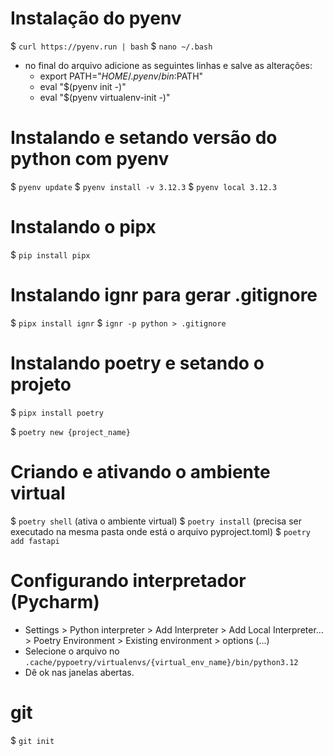 # Instalação do pyenv

$ `curl https://pyenv.run | bash`
$ `nano ~/.bash`
* no final do arquivo adicione as seguintes linhas e salve as alterações:
  * export PATH="$HOME/.pyenv/bin:$PATH"
  * eval "$(pyenv init -)"
  * eval "$(pyenv virtualenv-init -)"

# Instalando e setando versão do python com pyenv

$ `pyenv update`
$ `pyenv install -v 3.12.3`
$ `pyenv local 3.12.3`


# Instalando o pipx

$ `pip install pipx`

# Instalando ignr para gerar .gitignore

$ `pipx install ignr` 
$ `ignr -p python > .gitignore`


# Instalando poetry e setando o projeto

$ `pipx install poetry`

$ `poetry new {project_name}`

# Criando e ativando o ambiente virtual

$ `poetry shell` (ativa o ambiente virtual)
$ `poetry install` (precisa ser executado na mesma pasta onde está o arquivo pyproject.toml)
$ `poetry add fastapi`

# Configurando interpretador (Pycharm)
* Settings > Python interpreter > Add Interpreter > 
Add Local Interpreter... > Poetry Environment > 
Existing environment > options (...)
* Selecione o arquivo no `.cache/pypoetry/virtualenvs/{virtual_env_name}/bin/python3.12`
* Dê ok nas janelas abertas.

>
# git

$ `git init`
